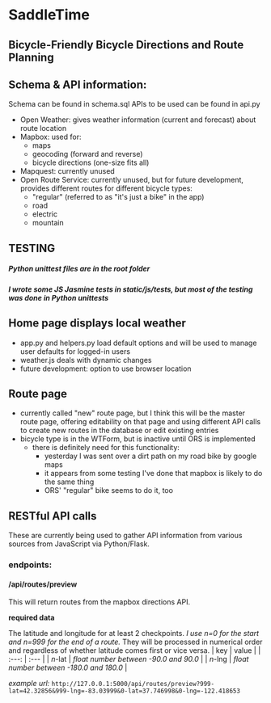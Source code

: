 # SaddleTime
## Bicycle-Friendly Bicycle Directions and Route Planning

## Schema & API information:
Schema can be found in schema.sql
APIs to be used can be found in api.py
 - Open Weather: gives weather information (current and forecast) about route location
 - Mapbox: used for:
   - maps
   - geocoding (forward and reverse)
   - bicycle directions (one-size fits all)
 - Mapquest: currently unused
 - Open Route Service: currently unused, but for future development, provides different routes for different bicycle types:
    - "regular" (referred to as "it's just a bike" in the app)
    - road
    - electric
    - mountain

## TESTING
##### Python unittest files are in the root folder
##### I wrote some JS Jasmine tests in static/js/tests, but most of the testing was done in Python unittests

## Home page displays local weather
 - app.py and helpers.py load default options and will be used to manage user defaults for logged-in users
 - weather.js deals with dynamic changes
 - future development: option to use browser location

## Route page
 - currently called "new" route page, but I think this will be the master route page, offering editability on that page and using different API calls to create new routes in the database or edit existing entries
 - bicycle type is in the WTForm, but is inactive until ORS is implemented
   - there is definitely need for this functionality: 
     - yesterday I was sent over a dirt path on my road bike by google maps
     - it appears from some testing I've done that mapbox is likely to do the same thing
     - ORS' "regular" bike seems to do it, too

## RESTful API calls
These are currently being used to gather API information from various sources from JavaScript via Python/Flask.

### endpoints:
#### /api/routes/preview
This will return routes from the mapbox directions API. 

****required data****

The latitude and longitude for at least 2 checkpoints. *I use n=0 for the start and n=999 for the end of a route.* They will be processed in numerical order and regardless of whether latitude comes first or vice versa.
 | key | value |
 | :---: | :--- |
 | *n*-lat | *float number between -90.0 and 90.0* |
 | *n*-lng | *float number between -180.0 and 180.0* |

*example url:* `http://127.0.0.1:5000/api/routes/preview?999-lat=42.32856&999-lng=-83.03999&0-lat=37.746998&0-lng=-122.418653`
